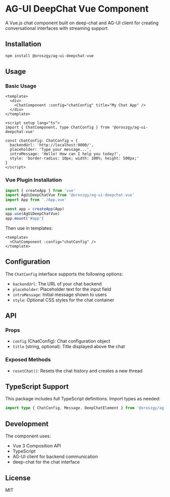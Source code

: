 # AG-UI DeepChat Vue Component

A Vue.js chat component built on deep-chat and AG-UI client for creating conversational interfaces with streaming support.

## Installation

```bash
npm install @oroszgy/ag-ui-deepchat-vue
```

## Usage

### Basic Usage

```vue
<template>
  <div>
    <ChatComponent :config="chatConfig" title="My Chat App" />
  </div>
</template>

<script setup lang="ts">
import { ChatComponent, type ChatConfig } from '@oroszgy/ag-ui-deepchat-vue'

const chatConfig: ChatConfig = {
  backendUrl: 'http://localhost:9000/',
  placeholder: 'Type your message...',
  introMessage: 'Hello! How can I help you today?',
  style: 'border-radius: 10px; width: 100%; height: 500px;'
}
</script>
```

### Vue Plugin Installation

```typescript
import { createApp } from 'vue'
import AgUiDeepChatVue from '@oroszgy/ag-ui-deepchat-vue'
import App from './App.vue'

const app = createApp(App)
app.use(AgUiDeepChatVue)
app.mount('#app')
```

Then use in templates:
```vue
<template>
  <ChatComponent :config="chatConfig" />
</template>
```

## Configuration

The `ChatConfig` interface supports the following options:

- `backendUrl`: The URL of your chat backend
- `placeholder`: Placeholder text for the input field
- `introMessage`: Initial message shown to users
- `style`: Optional CSS styles for the chat container

## API

### Props

- `config` (ChatConfig): Chat configuration object
- `title` (string, optional): Title displayed above the chat

### Exposed Methods

- `resetChat()`: Resets the chat history and creates a new thread

## TypeScript Support

This package includes full TypeScript definitions. Import types as needed:

```typescript
import type { ChatConfig, Message, DeepChatElement } from '@oroszgy/ag-ui-deepchat-vue'
```

## Development

The component uses:
- Vue 3 Composition API
- TypeScript
- AG-UI client for backend communication
- deep-chat for the chat interface

## License

MIT
